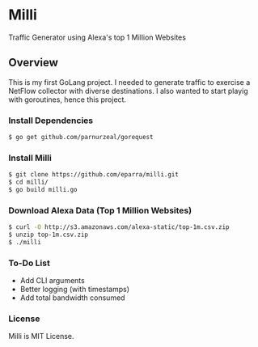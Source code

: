 # Milli
Traffic Generator using Alexa's top 1 Million Websites

## Overview

This is my first GoLang project.  I needed to generate traffic to exercise a NetFlow collector with diverse destinations.  I also wanted to start playig with goroutines, hence this project.   

### Install Dependencies 

```bash
$ go get github.com/parnurzeal/gorequest
```

### Install Milli

```bash
$ git clone https://github.com/eparra/milli.git
$ cd milli/
$ go build milli.go
```

### Download Alexa Data (Top 1 Million Websites)
```bash
$ curl -O http://s3.amazonaws.com/alexa-static/top-1m.csv.zip
$ unzip top-1m.csv.zip 
$ ./milli
```

### To-Do List

* Add CLI arguments
* Better logging (with timestamps)
* Add total bandwidth consumed

### License

Milli is MIT License.
